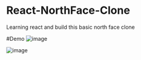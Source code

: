 
# React-NorthFace-Clone
Learning react and build this basic north face clone

#Demo
![image](https://github.com/Ayanleaideed/React-NorthFace-Clone/assets/116397906/81d21815-e42e-4a4e-a4f2-5bdb4c77544c)

![image](https://github.com/Ayanleaideed/React-NorthFace-Clone/assets/116397906/0d638a8b-c61a-4504-a040-58eaaec8c838)


